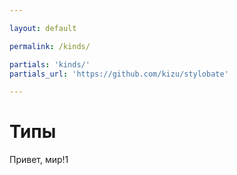 ```yaml
---

layout: default

permalink: /kinds/

partials: 'kinds/'
partials_url: 'https://github.com/kizu/stylobate'

---
```


# Типы

Привет, мир!1
